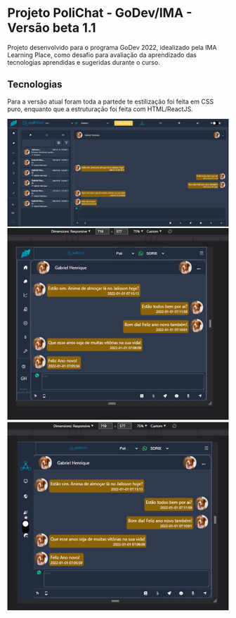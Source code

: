 # Projeto PoliChat - GoDev/IMA - Versão beta 1.1

Projeto desenvolvido para o programa GoDev 2022, idealizado pela IMA Learning Place, como desafio para avaliação da aprendizado das tecnologias aprendidas e sugeridas durante o curso.

## Tecnologias

Para a versão atual foram toda a partede te estilização foi feita em CSS puro, enquanto que a estruturação foi feita com HTML/ReactJS.

   <img src="https://github.com/asain0/projeto-chatPoli/blob/main/src/img/v1_pc.png?raw=true" alt="" />
   <img src="https://github.com/asain0/projeto-chatPoli/blob/main/src/img/v1_mobo.png?raw=true" alt="" />
   <img src="https://github.com/asain0/projeto-chatPoli/blob/main/src/img/v1_mobo_1.png?raw=true" alt="" />
